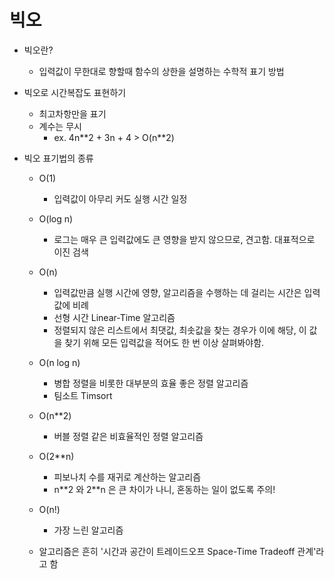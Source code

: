 # 빅오

* 빅오란?
    * 입력값이 무한대로 향할때 함수의 상한을 설명하는 수학적 표기 방법

* 빅오로 시간복잡도 표현하기
    * 최고차항만을 표기
    * 계수는 무시
        * ex. 4n\*\*2 + 3n + 4 > O(n\*\*2)

* 빅오 표기법의 종류
    * O(1)
        * 입력값이 아무리 커도 실행 시간 일정

    * O(log n)
        * 로그는 매우 큰 입력값에도 큰 영향을 받지 않으므로, 견고함. 대표적으로 이진 검색

    * O(n)
        * 입력값만큼 실행 시간에 영향, 알고리즘을 수행하는 데 걸리는 시간은 입력값에 비례
        * 선형 시간 Linear-Time 알고리즘
        * 정렬되지 않은 리스트에서 최댓값, 최솟값을 찾는 경우가 이에 해당, 이 값을 찾기 위해 모든 입력값을 적어도 한 번 이상 살펴봐야함.

    * O(n log n)
        * 병합 정렬을 비롯한 대부분의 효율 좋은 정렬 알고리즘
        * 팀소트 Timsort

    * O(n\*\*2)
        * 버블 정렬 같은 비효율적인 정렬 알고리즘

    * O(2\*\*n)
        * 피보나치 수를 재귀로 계산하는 알고리즘
        * n\*\*2 와 2\*\*n 은 큰 차이가 나니, 혼동하는 일이 없도록 주의!

    * O(n!)
        * 가장 느린 알고리즘

    * 알고리즘은 흔히 '시간과 공간이 트레이드오프 Space-Time Tradeoff 관계'라고 함